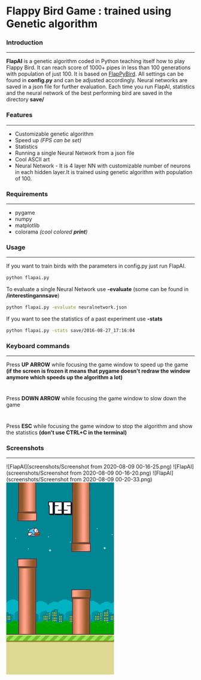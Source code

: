 # Flappy Bird Game : trained using Genetic algorithm
### Introduction
---
**FlapAI** is a genetic algorithm coded in Python teaching itself how to play Flappy Bird. It can reach score of 1000+ pipes in less than 100 generations with population of just 100. It is based on [FlapPyBird](https://github.com/sourabhv/FlapPyBird). All settings can be found in **config.py**  and can be adjusted accordingly. Neural networks are saved in a json file for further evaluation. Each time you run FlapAI, statistics and the neural network of the best performing bird are saved in the directory **save/**
### Features
---
- Customizable genetic algorithm
- Speed up *(FPS can be set)*
- Statistics
- Running a single Neural Network from a json file
- Cool ASCII art
- Neural Network - It is 4 layer NN with customizable number of neurons in each hidden layer.It is trained using genetic algorithm with population of 100.

### Requirements
---
- pygame
- numpy
- matplotlib
- colorama *(cool colored **print**)*


### Usage
---
If you want to train birds with the parameters in config.py just run FlapAI.
```sh
python flapai.py
```
To evaluate a single Neural Network use **-evaluate** (some can be found in **/interestingannsave**)
```sh
python flapai.py -evaluate neuralnetwork.json
```
If you want to see the statistics of a past experiment use **-stats**
```sh
python flapai.py -stats save/2016-08-27_17:16:04
```
### Keyboard commands
---
Press **UP ARROW** while focusing the game window to speed up the game **(if the screen is frozen it means that pygame doesn't redraw the window anymore which speeds up the algorithm a lot)**
#
Press **DOWN ARROW** while focusing the game window to slow down the game
#
Press **ESC** while focusing the game window to stop the algorithm and show the statistics **(don't use CTRL+C in the terminal)**

### Screenshots
---
![FlapAI](screenshots/Screenshot from 2020-08-09 00-16-25.png)
![FlapAI](screenshots/Screenshot from 2020-08-09 00-16-20.png)
![FlapAI](screenshots/Screenshot from 2020-08-09 00-20-33.png)
![Ninja!](screenshots/output.gif)
